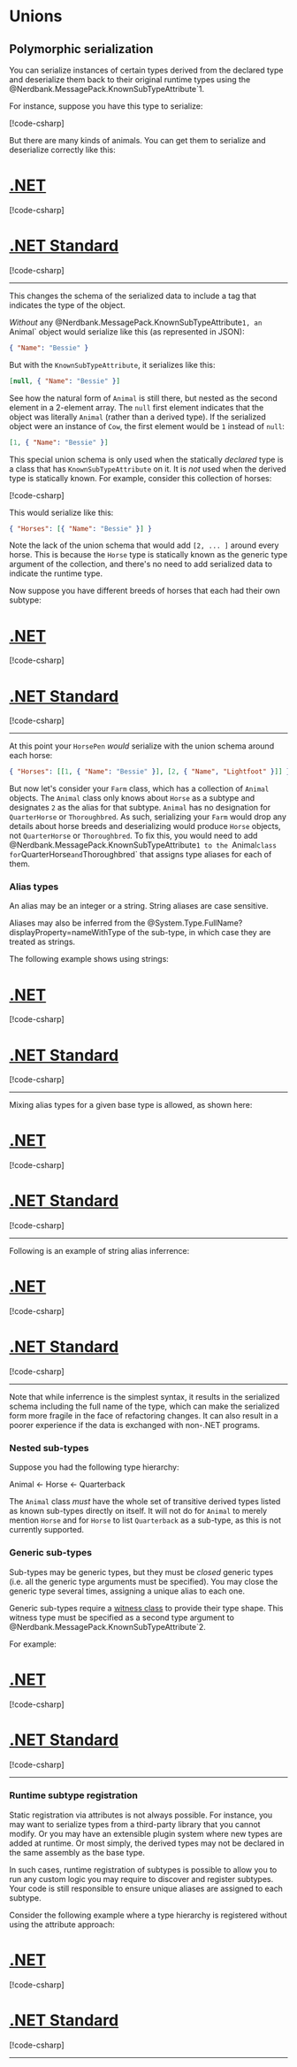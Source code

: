 # Unions

## Polymorphic serialization

You can serialize instances of certain types derived from the declared type and deserialize them back to their original runtime types using the @Nerdbank.MessagePack.KnownSubTypeAttribute`1.

For instance, suppose you have this type to serialize:

[!code-csharp[](../../samples/Unions.cs#Farm)]

But there are many kinds of animals.
You can get them to serialize and deserialize correctly like this:

# [.NET](#tab/net)

[!code-csharp[](../../samples/Unions.cs#FarmAnimalsNET)]

# [.NET Standard](#tab/netfx)

[!code-csharp[](../../samples/Unions.cs#FarmAnimalsNETFX)]

---

This changes the schema of the serialized data to include a tag that indicates the type of the object.

*Without* any @Nerdbank.MessagePack.KnownSubTypeAttribute`1, an `Animal` object would serialize like this (as represented in JSON):

```json
{ "Name": "Bessie" }
```

But with the `KnownSubTypeAttribute`, it serializes like this:

```json
[null, { "Name": "Bessie" }]
```

See how the natural form of `Animal` is still there, but nested as the second element in a 2-element array.
The `null` first element indicates that the object was literally `Animal` (rather than a derived type).
If the serialized object were an instance of `Cow`, the first element would be `1` instead of `null`:

```json
[1, { "Name": "Bessie" }]
```

This special union schema is only used when the statically *declared* type is a class that has `KnownSubTypeAttribute` on it.
It is *not* used when the derived type is statically known. For example, consider this collection of horses:

[!code-csharp[](../../samples/Unions.cs#HorsePen)]

This would serialize like this:

```json
{ "Horses": [{ "Name": "Bessie" }] }
```

Note the lack of the union schema that would add `[2, ... ]` around every horse.
This is because the `Horse` type is statically known as the generic type argument of the collection, and there's no need to add serialized data to indicate the runtime type.

Now suppose you have different breeds of horses that each had their own subtype:

# [.NET](#tab/net)

[!code-csharp[](../../samples/Unions.cs#HorseBreedsNET)]

# [.NET Standard](#tab/netfx)

[!code-csharp[](../../samples/Unions.cs#HorseBreedsNETFX)]

---

At this point your `HorsePen` *would* serialize with the union schema around each horse:

```json
{ "Horses": [[1, { "Name": "Bessie" }], [2, { "Name", "Lightfoot" }]] }
```

But now let's consider your `Farm` class, which has a collection of `Animal` objects.
The `Animal` class only knows about `Horse` as a subtype and designates `2` as the alias for that subtype.
`Animal` has no designation for `QuarterHorse` or `Thoroughbred`.
As such, serializing your `Farm` would drop any details about horse breeds and deserializing would produce `Horse` objects, not `QuarterHorse` or `Thoroughbred`.
To fix this, you would need to add @Nerdbank.MessagePack.KnownSubTypeAttribute`1 to the `Animal` class for `QuarterHorse` and `Thoroughbred` that assigns type aliases for each of them.

### Alias types

An alias may be an integer or a string.
String aliases are case sensitive.

Aliases may also be inferred from the @System.Type.FullName?displayProperty=nameWithType of the sub-type, in which case they are treated as strings.

The following example shows using strings:

# [.NET](#tab/net)

[!code-csharp[](../../samples/Unions.cs#StringAliasTypesNET)]

# [.NET Standard](#tab/netfx)

[!code-csharp[](../../samples/Unions.cs#StringAliasTypesNETFX)]

---

Mixing alias types for a given base type is allowed, as shown here:

# [.NET](#tab/net)

[!code-csharp[](../../samples/Unions.cs#MixedAliasTypesNET)]

# [.NET Standard](#tab/netfx)

[!code-csharp[](../../samples/Unions.cs#MixedAliasTypesNETFX)]

---

Following is an example of string alias inferrence:

# [.NET](#tab/net)

[!code-csharp[](../../samples/Unions.cs#InferredAliasTypesNET)]

# [.NET Standard](#tab/netfx)

[!code-csharp[](../../samples/Unions.cs#InferredAliasTypesNETFX)]

---

Note that while inferrence is the simplest syntax, it results in the serialized schema including the full name of the type, which can make the serialized form more fragile in the face of refactoring changes.
It can also result in a poorer experience if the data is exchanged with non-.NET programs.

### Nested sub-types

Suppose you had the following type hierarchy:

Animal <- Horse <- Quarterback

The `Animal` class _must_ have the whole set of transitive derived types listed as known sub-types directly on itself.
It will not do for `Animal` to merely mention `Horse` and for `Horse` to list `Quarterback` as a sub-type, as this is not currently supported.

### Generic sub-types

Sub-types may be generic types, but they must be *closed* generic types (i.e. all the generic type arguments must be specified).
You may close the generic type several times, assigning a unique alias to each one.

Generic sub-types require a [witness class](type-shapes.md#witness-classes) to provide their type shape.
This witness type must be specified as a second type argument to @Nerdbank.MessagePack.KnownSubTypeAttribute`2.

For example:

# [.NET](#tab/net)

[!code-csharp[](../../samples/Unions.cs#ClosedGenericSubTypesNET)]

# [.NET Standard](#tab/netfx)

[!code-csharp[](../../samples/Unions.cs#ClosedGenericSubTypesNETFX)]

---

### Runtime subtype registration

Static registration via attributes is not always possible.
For instance, you may want to serialize types from a third-party library that you cannot modify.
Or you may have an extensible plugin system where new types are added at runtime.
Or most simply, the derived types may not be declared in the same assembly as the base type.

In such cases, runtime registration of subtypes is possible to allow you to run any custom logic you may require to discover and register subtypes.
Your code is still responsible to ensure unique aliases are assigned to each subtype.

Consider the following example where a type hierarchy is registered without using the attribute approach:

# [.NET](#tab/net)

[!code-csharp[](../../samples/Unions.cs#RuntimeSubTypesNET)]

# [.NET Standard](#tab/netfx)

[!code-csharp[](../../samples/Unions.cs#RuntimeSubTypesNETFX)]

---
